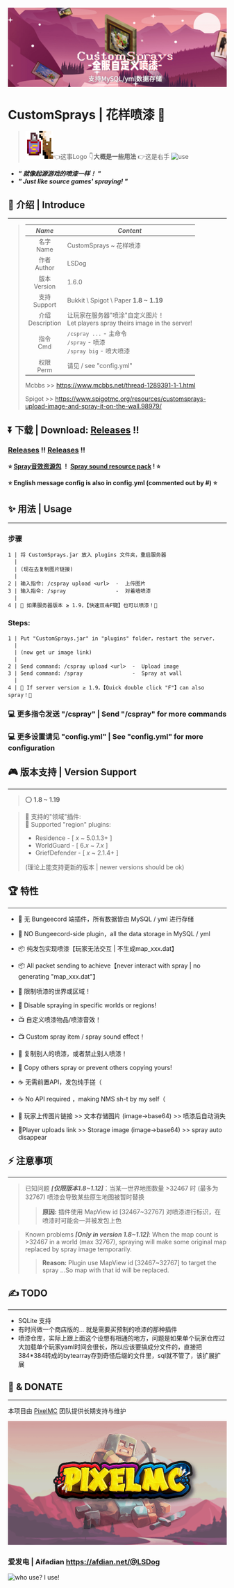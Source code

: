 ![CustomSprays](banner.png)

# **CustomSprays** | 花样喷漆 🎉

> ![logo](logo64.png)👈这事Logo 👇**大概是一些用法** 👉这是右手
> ![use](https://s1.ax1x.com/2022/04/18/Ldo6SK.gif)

- ***" 就像起源游戏的喷漆一样！ "***
- ***" Just like source games' spraying! "***

## 📢 介绍 | Introduce
___
>
> |*Name*|*Content*|
> |:---:|---|
> |名字 <br> Name    |CustomSprays ~ 花样喷漆|
> |作者 <br> Author  |LSDog|
> |版本 <br> Version |1.6.0|
> |支持 <br> Support | Bukkit \ Spigot \ Paper **1.8 ~ 1.19** |
> |介绍 <br> Description |让玩家在服务器"喷涂"自定义图片！<br>Let players spray theirs image in the server!|
> |指令 <br> Cmd     |`/cspray ...` - 主命令 <br>`/spray` - 喷漆<br>`/spray big` - 喷大喷漆|
> |权限 <br> Perm    |请见 / see "config.yml"|
> 
> Mcbbs >> https://www.mcbbs.net/thread-1289391-1-1.html
>
> Spigot >> https://www.spigotmc.org/resources/customsprays-upload-image-and-spray-it-on-the-wall.98979/

## ⏬ **下载 | Download**: [Releases](https://gitee.com/pixelmc/CustomSprays/releases) !!
### [Releases](https://gitee.com/pixelmc/CustomSprays/releases) !! [Releases](https://gitee.com/pixelmc/CustomSprays/releases) !!


**⭐ [Spray音效资源包](https://gitee.com/pixelmc/CustomSprays/raw/master/spray_sound_pack.zip) ！ [Spray sound resource pack](https://gitee.com/pixelmc/CustomSprays/raw/master/spray_sound_pack.zip) ! ⭐**

**⭐ English message config is also in config.yml (commented out by #) ⭐**



## ✨ 用法 | Usage
___
### 步骤

    1 | 将 CustomSprays.jar 放入 plugins 文件夹，重启服务器
      |
      | (现在去复制图片链接)
      |
    2 | 输入指令: /cspray upload <url>  -  上传图片
    3 | 输入指令: /spray                -  对着墙喷漆
      |
    4 | 🎇 如果服务器版本 ≥ 1.9，【快速双击F键】也可以喷漆！🎇

### Steps:

    1 | Put "CustomSprays.jar" in "plugins" folder，restart the server.
      |
      | (now get ur image link)
      |
    2 | Send command: /cspray upload <url>  -  Upload image
    3 | Send command: /spray                -  Spray at wall
      |
    4 | 🎇 If server version ≥ 1.9，【Quick double click "F"】can also spray！🎇



### 💻 更多指令发送 "/cspray" |  Send "/cspray" for more commands  

### 💻 更多设置请见 "config.yml" | See "config.yml" for more configuration

## 🎮 版本支持 | Version Support
___
> ⭕ **1.8 ~ 1.19**

> 📏 支持的"领域"插件:  
> 📏 Supported "region" plugins:
>    * Residence - [ *x* ~ 5.0.1.3+ ]
>    * WorldGuard - [ 6.*x* ~ 7.*x* ]
>    * GriefDefender - [ *x* ~ 2.1.4+ ]
> 
> (理论上能支持更新的版本 | newer versions should be ok)

## 🏆 特性
___

- 🙅‍ 无 Bungeecord 端插件，所有数据皆由 MySQL / yml 进行存储   
- 🙅‍ NO Bungeecord-side plugin，all the data storage in MySQL / yml  


- 📦 纯发包实现喷漆【玩家无法交互 | 不生成map_xxx.dat】    
- 📦 All packet sending to achieve【never interact with spray | no generating "map_xxx.dat"】  


- 📐 限制喷漆的世界或区域！ 
- 📐 Disable spraying in specific worlds or regions! 


- 📺 自定义喷漆物品/喷漆音效！   
- 📺 Custom spray item / spray sound effect！ 


- 👋 复制别人的喷漆，或者禁止别人喷漆！
- 👋 Copy others spray or prevent others copying yours!


- ☕ 无需前置API，发包纯手搓（  
- ☕ No API required ，making NMS sh-t by my self（    


- 🔗 玩家上传图片链接 >> 文本存储图片 (image->base64) >> 喷漆后自动消失   
- 🔗Player uploads link >> Storage image (image->base64) >> spray auto disappear 


## ⚡ 注意事项
___

> 已知问题 ***[仅限版本1.8~1.12]***：当某一世界地图数量 >32467 时 (最多为32767) 喷漆会导致某些原生地图被暂时替换
>
>> **原因:** 插件使用 MapView id [32467~32767] 对喷漆进行标识，在喷漆时可能会一并被发包上色


> Known problems ***[Only in version 1.8~1.12]***: When the map count is >32467 in a world (max 32767), spraying will make some original map replaced by spray image temporarily.
>
>> **Reason:** Plugin use MapView id [32467~32767] to target the spray ...So map with that id will be replaced.



## ✍ TODO
___
- SQLite 支持
- 有时间做一个商店版的... 就是需要买预制的喷漆的那种插件
- 喷漆仓库，实际上跟上面这个设想有相通的地方，问题是如果单个玩家仓库过大加载单个玩家yaml时间会很长，所以应该要搞成分文件的，直接把384*384转成的bytearray存到奇怪后缀的文件里，sql就不管了，该扩展扩展



## 💖 & DONATE
___
本项目由 [PixelMC](http://pixelmc.cn/) 团队提供长期支持与维护

![logo](banner_logo.png)


### 爱发电 | Aifadian  https://afdian.net/@LSDog

![who use? I use!](https://bstats.org/signatures/bukkit/CustomSprays.svg)